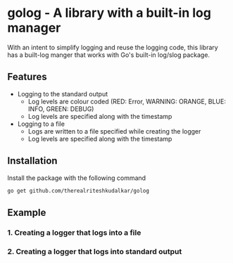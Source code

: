 # golog - A library with a built-in log manager

With an intent to simplify logging and reuse the logging code, this library has a built-log manger
that works with Go's built-in log/slog package.

## Features

- Logging to the standard output
  - Log levels are colour coded (RED: Error, WARNING: ORANGE, BLUE: INFO, GREEN: DEBUG)
  - Log levels are specified along with the timestamp
- Logging to a file
  - Logs are written to a file specified while creating the logger
  - Log levels are specified along with the timestamp


## Installation

Install the package with the following command

```zsh
go get github.com/therealriteshkudalkar/golog
```

## Example

### 1. Creating a logger that logs into a file

### 2. Creating a logger that logs into standard output
